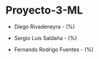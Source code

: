 # Proyecto-3-ML

 - Diego Rivadeneyra - (\%)
 
 - Sergio Luis Saldaña - (\%)
 
 - Fernando Rodrigo Fuentes - (\%)
